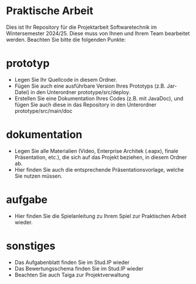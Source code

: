 # Praktische Arbeit

Dies ist Ihr Repository für die Projektarbeit Softwaretechnik im Wintersemester 2024/25.
Diese muss von Ihnen und Ihrem Team bearbeitet werden.
Beachten Sie bitte die folgenden Punkte:

# prototyp

- Legen Sie Ihr Quellcode in diesem Ordner.
- Fügen Sie auch eine ausführbare Version Ihres Prototyps (z.B. Jar-Datei) in den Unterordner prototype/src/deploy.
- Erstellen Sie eine Dokumentation Ihres Codes (z.B. mit JavaDoc), und fügen Sie auch diese in das Repository in den Unterordner prototype/src/main/doc

# dokumentation

- Legen Sie alle Materialien (Video, Enterprise Architek (.eapx), finale Präsentation, etc.), die sich auf das Projekt beziehen, in diesem Ordner ab.
- Hier finden Sie auch die entsprechende Präsentationsvorlage, welche Sie nutzen müssen.

# aufgabe

- Hier finden Sie die Spielanleitung zu Ihrem Spiel zur Praktischen Arbeit wieder.

# sonstiges

- Das Aufgabenblatt finden Sie im Stud.IP wieder
- Das Bewertungsschema finden Sie im Stud.IP wieder
- Beachten Sie auch Taiga zur Projektverwaltung